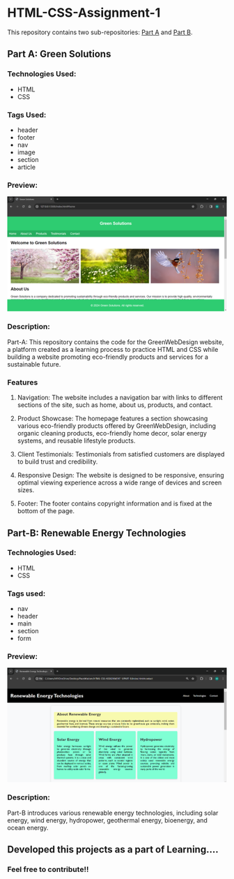 # HTML-CSS-Assignment-1

This repository contains two sub-repositories: [Part A](https://github.com/mueezbaig/HTML-CSS-ASSIGNMENT-1/tree/main/PART%20A) and [Part B](https://github.com/mueezbaig/HTML-CSS-ASSIGNMENT-1/blob/main/PART-B/snapshots/contact.png).

## Part A: Green Solutions

### Technologies Used:
- HTML
- CSS

### Tags Used:
- header
- footer
- nav
- image
- section
- article

### Preview:
[![Part A Preview](https://github.com/mueezbaig/HTML-CSS-ASSIGNMENT-1/blob/main/PART%20A/Snapshots/Home_page.png)](https://github.com/mueezbaig/HTML-CSS-ASSIGNMENT-1/tree/main/PART%20A)

### Description:
Part-A: This repository contains the code for the GreenWebDesign website, a platform created as a learning process to practice HTML and CSS while building a website promoting eco-friendly products and services for a sustainable future.

### Features

1. Navigation: The website includes a navigation bar with links to different sections of the site, such as home, about us, products, and contact.

2. Product Showcase: The homepage features a section showcasing various eco-friendly products offered by GreenWebDesign, including organic cleaning products, eco-friendly home decor, solar energy systems, and reusable lifestyle products.

3. Client Testimonials: Testimonials from satisfied customers are displayed to build trust and credibility.

4. Responsive Design: The website is designed to be responsive, ensuring optimal viewing experience across a wide range of devices and screen sizes.

5. Footer: The footer contains copyright information and is fixed at the bottom of the page.

## Part-B: Renewable Energy Technologies

### Technologies Used:
- HTML
- CSS

### Tags used:

- nav
- header
- main
- section
- form

### Preview:
[![Part B Preview](https://github.com/mueezbaig/HTML-CSS-ASSIGNMENT-1/blob/main/PART-B/snapshots/home.png)](https://github.com/mueezbaig/HTML-CSS-ASSIGNMENT-1/tree/main/PART-B)

### Description:
Part-B introduces various renewable energy technologies, including solar energy, wind energy, hydropower, geothermal energy, bioenergy, and ocean energy.

## Developed this projects as a part of Learning....
### Feel free to contribute!!
